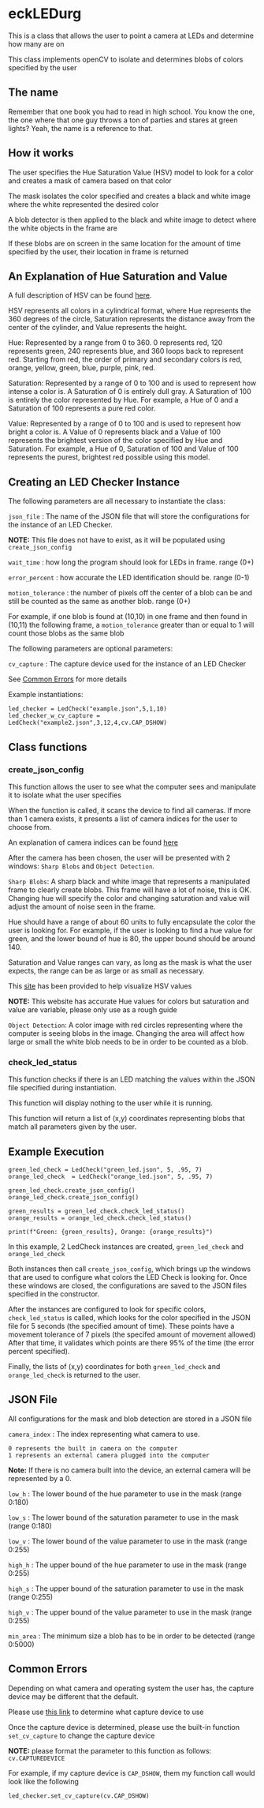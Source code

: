 # eckLEDurg
This is a class that allows the user to point a camera at LEDs and determine how many are on

This class implements openCV to isolate and determines blobs of colors specified by the user

## The name
Remember that one book you had to read in high school. You know the one, the one where that one guy throws a ton of parties
and stares at green lights? Yeah, the name is a reference to that.

## How it works
The user specifies the Hue Saturation Value (HSV) model to look for a color and creates a mask of camera based on that color

The mask isolates the color specified and creates a black and white image where the white represented the desired color

A blob detector is then applied to the black and white image to detect where the white objects in the frame are

If these blobs are on screen in the same location for the amount of time specified by the user, their location in frame is returned

## An Explanation of Hue Saturation and Value

A full description of HSV can be found [here](https://en.wikipedia.org/wiki/HSL_and_HSV).

HSV represents all colors in a cylindrical format, where Hue represents the 360 degrees of the circle, Saturation represents
the distance away from the center of the cylinder, and Value represents the height. 

Hue: Represented by a range from 0 to 360. 0 represents red, 120 represents green, 240 represents blue, and 360 loops back
to represent red. Starting from red, the order of primary and secondary colors is red, orange, yellow, green, blue, purple, pink, red.

Saturation: Represented by a range of 0 to 100 and is used to represent how intense a color is. A Saturation of 0 is entirely
dull gray. A Saturation of 100 is entirely the color represented by Hue. For example, a Hue of 0 and a Saturation of 100 
represents a pure red color.

Value: Represented by a range of 0 to 100 and is used to represent how bright a color is. A Value of 0 represents black 
and a Value of 100 represents the brightest version of the color specified by Hue and Saturation. For example, a Hue of 0,
Saturation of 100 and Value of 100 represents the purest, brightest red possible using this model.

## Creating an LED Checker Instance

The following parameters are all necessary to instantiate the class:

`json_file` : The name of the JSON file that will store the configurations for the instance of an LED Checker. 

**NOTE:** This file does not have to exist, as it will be populated using `create_json_config`

`wait_time` : how long the program should look for LEDs in frame. range (0+)

`error_percent` : how accurate the LED identification should be. range (0-1)

`motion_tolerance` : the number of pixels off the center of a blob can be and still be counted as the same as another blob. range (0+)

For example, if one blob is found at (10,10) in one frame and then found in (10,11) the following frame, a `motion_tolerance` 
greater than or equal to 1 will count those blobs as the same blob

The following parameters are optional parameters:

`cv_capture` : The capture device used for the instance of an LED Checker 

See [Common Errors](#common-errors) for more details

Example instantiations:
    
    led_checker = LedCheck("example.json",5,1,10)
    led_checker_w_cv_capture = LedCheck("example2.json",3,12,4,cv.CAP_DSHOW)

## Class functions

### create_json_config

This function allows the user to see what the computer sees and manipulate it to isolate what the user specifies

When the function is called, it scans the device to find all cameras. If more than 1 camera exists, it presents a
list of camera indices for the user to choose from.

An explanation of camera indices can be found [here](#json-file)

After the camera has been chosen, the user will be presented with 2 windows: `Sharp Blobs` and `Object Detection`.

`Sharp Blobs`: A sharp black and white image that represents a manipulated frame to clearly create blobs. This frame will have
a lot of noise, this is OK. Changing hue will specify the color and changing saturation and value will adjust the amount of
noise seen in the frame.

Hue should have a range of about 60 units to fully encapsulate the color the user is looking for.  For example, if the 
user is looking to find a hue value for green, and the lower bound of hue is 80, the upper bound should  be around 140.

Saturation and Value ranges can vary, as long as the mask is what the user expects, the range can be as large or as small
as necessary.

This [site](https://colorpicker.me) has been provided to help visualize HSV values

**NOTE:** This website has accurate Hue values for colors but saturation and value are variable, please only use as a rough guide

`Object Detection`: A color image with red circles representing where the computer is seeing blobs in the image. Changing the area
will affect how large or small the white blob needs to be in order to be counted as a blob.

### check_led_status

This function checks if there is an LED matching the values within the JSON file specified during instantiation.

This function will display nothing to the user while it is running.

This function will return a list of (x,y) coordinates representing blobs that match all parameters given by the user.

## Example Execution

    green_led_check = LedCheck("green_led.json", 5, .95, 7)
    orange_led_check  = LedCheck("orange_led.json", 5, .95, 7)

    green_led_check.create_json_config()
    orange_led_check.create_json_config()

    green_results = green_led_check.check_led_status()
    orange_results = orange_led_check.check_led_status()

    print(f"Green: {green_results}, Orange: {orange_results}")

In this example, 2 LedCheck instances are created, `green_led_check` and `orange_led_check`

Both instances then call `create_json_config`, which brings up the windows that are used to configure what colors the LED
Check is looking for. Once these windows are closed, the configurations are saved to the JSON files specified in the constructor.

After the instances are configured to look for specific colors, `check_led_status` is called, which looks for the color
specified in the JSON file for 5 seconds (the specified amount of time). These points have a movement tolerance of 7 pixels
(the specifed amount of movement allowed) After that time, it validates which points are  there 95% of the time 
(the error percent specified).

Finally, the lists of (x,y) coordinates for both `green_led_check` and `orange_led_check` is returned to the user.

## JSON File
All configurations for the mask and blob detection are stored in a JSON file

`camera_index` : The index representing what camera to use.

    0 represents the built in camera on the computer
    1 represents an external camera plugged into the computer

**Note:** If there is no camera built into the device, an external camera will be represented by a 0.

`low_h` : The lower bound of the hue parameter to use in the mask (range 0:180)

`low_s` : The lower bound of the saturation parameter to use in the mask (range 0:180)

`low_v` : The lower bound of the value parameter to use in the mask (range 0:255)

`high_h` : The upper bound of the hue parameter to use in the mask (range 0:255)

`high_s` : The upper bound of the saturation parameter to use in the mask (range 0:255)

`high_v` : The upper bound of the value parameter to use in the mask (range 0:255)

`min_area` : The minimum size a blob has to be in order to be detected (range 0:5000)

## Common Errors

Depending on what camera and operating system the user has, the capture device may be different that the default.

Please use [this link](https://docs.opencv.org/3.4/d4/d15/group__videoio__flags__base.html) to determine what capture device to use

Once the capture device is determined, please use the built-in function `set_cv_capture` to change the capture device

**NOTE:** please format the parameter to this function as follows: `cv.CAPTUREDEVICE`

For example, if my capture device is `CAP_DSHOW`, them my function call would look like the following

    led_checker.set_cv_capture(cv.CAP_DSHOW)

